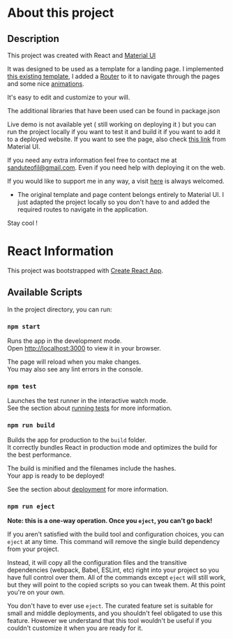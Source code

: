 # About this project

## Description

This project was created with React and [Material UI](https://mui.com/)

It was designed to be used as a template for a landing page. I implemented [this existing template](https://mui.com/store/previews/onepirate/), I added a [Router](https://reactrouter.com/docs/en/v6/getting-started/overview) to it to navigate through the pages and some nice [animations](https://www.npmjs.com/package/react-animation-on-scroll).

It's easy to edit and customize to your will. 

The additional libraries that have been used can be found in package.json

Live demo is not available yet ( still working on deploying it ) but you can run the project locally if you want to test it and build it if you want to add it to a deployed website. If you want to see the page, also check [this link](https://mui.com/store/previews/onepirate/) from Material UI.

If you need any extra information feel free to contact me at sanduteofil@gmail.com. Even if you need help with deploying it on the web.

If you would like to support me in any way, a visit [here](https://www.buymeacoffee.com/j8SEluQl4A) is always welcomed.

* The original template and page content belongs entirely to Material UI. I just adapted the project locally so you don't have to and added the required routes to navigate in the application. 

Stay cool !

# React Information

This project was bootstrapped with [Create React App](https://github.com/facebook/create-react-app).

## Available Scripts

In the project directory, you can run:

### `npm start`

Runs the app in the development mode.\
Open [http://localhost:3000](http://localhost:3000) to view it in your browser.

The page will reload when you make changes.\
You may also see any lint errors in the console.

### `npm test`

Launches the test runner in the interactive watch mode.\
See the section about [running tests](https://facebook.github.io/create-react-app/docs/running-tests) for more information.

### `npm run build`

Builds the app for production to the `build` folder.\
It correctly bundles React in production mode and optimizes the build for the best performance.

The build is minified and the filenames include the hashes.\
Your app is ready to be deployed!

See the section about [deployment](https://facebook.github.io/create-react-app/docs/deployment) for more information.

### `npm run eject`

**Note: this is a one-way operation. Once you `eject`, you can't go back!**

If you aren't satisfied with the build tool and configuration choices, you can `eject` at any time. This command will remove the single build dependency from your project.

Instead, it will copy all the configuration files and the transitive dependencies (webpack, Babel, ESLint, etc) right into your project so you have full control over them. All of the commands except `eject` will still work, but they will point to the copied scripts so you can tweak them. At this point you're on your own.

You don't have to ever use `eject`. The curated feature set is suitable for small and middle deployments, and you shouldn't feel obligated to use this feature. However we understand that this tool wouldn't be useful if you couldn't customize it when you are ready for it.


